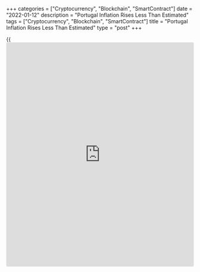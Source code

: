 +++
categories = ["Cryptocurrency", "Blockchain", "SmartContract"]
date = "2022-01-12"
description = "Portugal Inflation Rises Less Than Estimated"
tags = ["Cryptocurrency", "Blockchain", "SmartContract"]
title = "Portugal Inflation Rises Less Than Estimated"
type = "post"
+++

{{<iframe id="large-banner" src="https://www.bounty.group/#slide=17.0" width="100%" height="600" scrolling="no" style="border: 0px solid rgb(216, 221, 230); border-radius: 3px;">}}

Portugal's consumer price inflation rose less than estimated in
December, final data from Statistics Portugal showed on Wednesday.

The consumer price index rose 2.7 percent yearly in December, following
a 2.6 percent increase in November. In the initial estimate, inflation
was 2.9 percent.

The core CPI, which excludes energy and unprocessed food products
components rose 1.8 percent yearly in December, following a 1.7 percent
gain in the previous month.

On a monthly basis, consumer prices remained unchanged in November,
after a 0.4 percent increase in the previous month, as estimated.

The EU measure of harmonized index of consumer price, or HICP, rose 2.8
percent annually in December, following a 2.6 percent growth in the
prior month.

On a month-on-month basis, the HICP remained unchanged in December,
after a 0.3 percent increase in the preceding month.

In 2021, consumer prices rose 1.3 percent and core inflation was 0.8
percent.

The HICP rose 0.9 percent in 2021, after a 0.1 percent fall in 2020.

For comments and feedback [contact](https://www.playgroundfx.com/contact/): editorial@rtt[news](https://www.letsplayfx.com/blog/forex-news-website/).com

[Economic News][1]

 **What parts of the world are seeing the best (and worst) economic
performances lately? Click[here][2] to check out our [Econ Scorecard][2]
and find out! See up-to-the-moment [ranking](https://www.playgroundfx.com/blog/crypto-exchange-ranking/)s for the best and worst
performers in [GDP][2], [unemployment rate][3], [inflation][4] and much
more.**

   1. www.rtt[news](https://www.letsplayfx.com/blog/forex-news-website/).com/Content/EconomicNews.aspx
   2. www.rtt[news](https://www.letsplayfx.com/blog/forex-news-website/).com/economic-scorecard/world-rank/GDP/highest-performance.aspx
   3. www.rtt[news](https://www.letsplayfx.com/blog/forex-news-website/).com/economic-scorecard/world-rank/unemployment-rate/lowest-performance.aspx
   4. www.rtt[news](https://www.letsplayfx.com/blog/forex-news-website/).com/economic-scorecard/world-rank/CPI/highest-performance.aspx